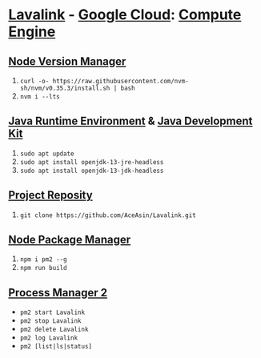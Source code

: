 # [Lavalink](https://github.com/Frederikam/Lavalink) - [Google Cloud](https://cloud.google.com): [Compute Engine](https://console.cloud.google.com)

## [Node Version Manager](https://github.com/nvm-sh/nvm)

1. ```curl -o- https://raw.githubusercontent.com/nvm-sh/nvm/v0.35.3/install.sh | bash```
2. ```nvm i --lts```

## [Java Runtime Environment](https://jdk.java.net/) & [Java Development Kit](https://jdk.java.net/)
  
1. ```sudo apt update```
2. ```sudo apt install openjdk-13-jre-headless```
3. ```sudo apt install openjdk-13-jdk-headless```

## [Project Reposity](https://github.com/AceAsin/Lavalink)

1. ```git clone https://github.com/AceAsin/Lavalink.git```

## [Node Package Manager](https://github.com/npm/cli)

1. ```npm i pm2 --g```
2. ```npm run build```

## [Process Manager 2](https://github.com/Unitech/pm2)

- ```pm2 start Lavalink```
- ```pm2 stop Lavalink```
- ```pm2 delete Lavalink```
- ```pm2 log Lavalink```
- ```pm2 [list|ls|status]```
